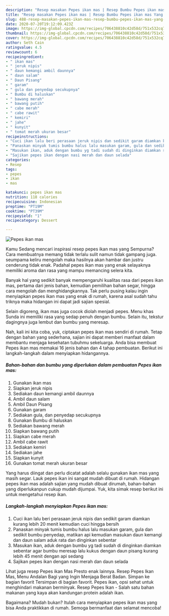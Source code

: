 ```yaml
---
description: "Resep masakan Pepes ikan mas | Resep Bumbu Pepes ikan mas Yang Paling Enak"
title: "Resep masakan Pepes ikan mas | Resep Bumbu Pepes ikan mas Yang Paling Enak"
slug: 488-resep-masakan-pepes-ikan-mas-resep-bumbu-pepes-ikan-mas-yang-paling-enak
date: 2020-07-20T19:12:09.423Z
image: https://img-global.cpcdn.com/recipes/706438810c42d58d/751x532cq70/pepes-ikan-mas-foto-resep-utama.jpg
thumbnail: https://img-global.cpcdn.com/recipes/706438810c42d58d/751x532cq70/pepes-ikan-mas-foto-resep-utama.jpg
cover: https://img-global.cpcdn.com/recipes/706438810c42d58d/751x532cq70/pepes-ikan-mas-foto-resep-utama.jpg
author: Seth Cain
ratingvalue: 4.5
reviewcount: 6
recipeingredient:
- " ikan mas"
- " jeruk nipis"
- " daun kemangi ambil daunnya"
- " daun salam"
- " Daun Pisang"
- " garam"
- " gula dan penyedap secukupnya"
- " Bumbu di haluskan"
- " bawang merah"
- " bawang putih"
- " cabe merah"
- " cabe rawit"
- " kemiri"
- " jahe"
- " kunyit"
- " tomat merah ukuran besar"
recipeinstructions:
- "Cuci ikan lalu beri perasaan jeruk nipis dan sedikit garam diamkan kurang lebih 20 menit kemudian cuci hingga bersih"
- "Panaskan minyak tumis bumbu halus lalu masukan garam, gula dan sedikit bumbu penyedap, matikan api kemudian masukan daun kemangi dan daun salam aduk rata dan dinginkan sebentar"
- "Masukan ikan, aduk dengan bumbu yg tadi sudah di dinginkan diamkan sebentar agar bumbu meresap lalu kukus dengan daun pisang kurang lebih 45 menit dengan api sedang"
- "Sajikan pepes ikan dengan nasi merah dan daun selada"
categories:
- Resep
tags:
- pepes
- ikan
- mas

katakunci: pepes ikan mas 
nutrition: 118 calories
recipecuisine: Indonesian
preptime: "PT19M"
cooktime: "PT39M"
recipeyield: "1"
recipecategory: Dessert

---
```



![Pepes ikan mas](https://img-global.cpcdn.com/recipes/706438810c42d58d/751x532cq70/pepes-ikan-mas-foto-resep-utama.jpg)

Kamu Sedang mencari inspirasi resep pepes ikan mas yang Sempurna? Cara membuatnya memang tidak terlalu sulit namun tidak gampang juga. seumpama keliru mengolah maka hasilnya akan hambar dan justru cenderung tidak enak. Padahal pepes ikan mas yang enak selayaknya memiliki aroma dan rasa yang mampu memancing selera kita.

Banyak hal yang sedikit banyak mempengaruhi kualitas rasa dari pepes ikan mas, pertama dari jenis bahan, kemudian pemilihan bahan segar, hingga cara mengolah dan menghidangkannya. Tak perlu pusing kalau ingin menyiapkan pepes ikan mas yang enak di rumah, karena asal sudah tahu triknya maka hidangan ini dapat jadi sajian spesial.

Selain digoreng, ikan mas juga cocok diolah menjadi pepes. Menu khas Sunda ini memiliki rasa yang sedap penuh dengan bumbu. Selain itu, tekstur dagingnya juga lembut dan bumbu yang meresap.


Nah, kali ini kita coba, yuk, ciptakan pepes ikan mas sendiri di rumah. Tetap dengan bahan yang sederhana, sajian ini dapat memberi manfaat dalam membantu menjaga kesehatan tubuhmu sekeluarga. Anda bisa membuat Pepes ikan mas memakai 16 jenis bahan dan 4 tahap pembuatan. Berikut ini langkah-langkah dalam menyiapkan hidangannya.

<!--inarticleads1-->

##### Bahan-bahan dan bumbu yang diperlukan dalam pembuatan Pepes ikan mas:

1. Gunakan  ikan mas
1. Siapkan  jeruk nipis
1. Sediakan  daun kemangi ambil daunnya
1. Ambil  daun salam
1. Ambil  Daun Pisang
1. Gunakan  garam
1. Sediakan  gula, dan penyedap secukupnya
1. Gunakan  Bumbu di haluskan
1. Sediakan  bawang merah
1. Siapkan  bawang putih
1. Siapkan  cabe merah
1. Ambil  cabe rawit
1. Sediakan  kemiri
1. Sediakan  jahe
1. Siapkan  kunyit
1. Gunakan  tomat merah ukuran besar


Yang harus diingat dan perlu dicatat adalah selalu gunakan ikan mas yang masih segar. Lauk pepes ikan ini sangat mudah dibuat di rumah. Hidangan pepes ikan mas adalah sajian yang mudah dibuat dirumah, bahan-bahan yang diperlukanpun cukup mudah dijumpai. Yuk, kita simak resep berikut ini untuk mengetahui resep ikan. 

<!--inarticleads2-->

##### Langkah-langkah menyiapkan Pepes ikan mas:

1. Cuci ikan lalu beri perasaan jeruk nipis dan sedikit garam diamkan kurang lebih 20 menit kemudian cuci hingga bersih
1. Panaskan minyak tumis bumbu halus lalu masukan garam, gula dan sedikit bumbu penyedap, matikan api kemudian masukan daun kemangi dan daun salam aduk rata dan dinginkan sebentar
1. Masukan ikan, aduk dengan bumbu yg tadi sudah di dinginkan diamkan sebentar agar bumbu meresap lalu kukus dengan daun pisang kurang lebih 45 menit dengan api sedang
1. Sajikan pepes ikan dengan nasi merah dan daun selada


Lihat juga resep Pepes ikan Mas Presto enak lainnya. Resep Pepes Ikan Mas, Menu Andalan Bagi yang Ingin Menjaga Berat Badan. Simpan ke bagian favorit Tersimpan di bagian favorit. Pepes ikan, opsi sehat untuk menghindari makanan berminyak. Resep Pepes Ikan - Salah satu bahan makanan yang kaya akan kandungan protein adalah ikan. 

Bagaimana? Mudah bukan? Itulah cara menyiapkan pepes ikan mas yang bisa Anda praktikkan di rumah. Semoga bermanfaat dan selamat mencoba!
